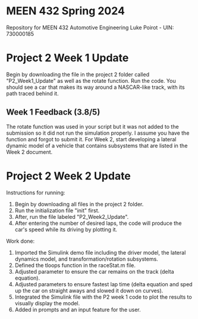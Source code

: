 # MEEN 432 Spring 2024
Repository for MEEN 432 Automotive Engineering
Luke Poirot - UIN: 730000185

# Project 2 Week 1 Update
Begin by downloading the file in the project 2 folder called "P2_Week1_Update" as well as the rotate function.
Run the code.
You should see a car that makes its way around a NASCAR-like track, with its path traced behind it.

## Week 1 Feedback (3.8/5)
The rotate function was used in your script but it was not added to the submission so it did not run the simulation properly. I assume you have the function and forgot to submit it. For Week 2, start developing a lateral dynamic model of a vehicle that contains subsystems that are listed in the Week 2 document.

# Project 2 Week 2 Update
Instructions for running:
1. Begin by downloading all files in the project 2 folder.
2. Run the initialization file "init" first.
3. After, run the file labeled "P2_Week2_Update".
4. After entering the number of desired laps, the code will produce the car's speed while its driving by plotting it.

Work done:
1. Imported the Simulink demo file including the driver model, the lateral dynamics model, and transformation/rotation subsystems. 
2. Defined the tloops function in the raceStat.m file.
3. Adjusted parameter to ensure the car remains on the track (delta equation).
4. Adjusted parameters to ensure fastest lap time (delta equation and sped up the car on straight aways and slowed it down on curves).
5. Integrated the Simulink file with the P2 week 1 code to plot the results to visually display the model.
6. Added in prompts and an input feature for the user.
